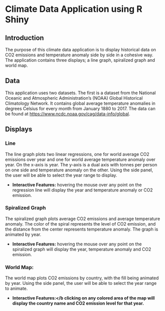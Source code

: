 # Climate Data Application using R Shiny

## Introduction
The purpose of this climate data application is to display historical data on CO2 emissions and temperature anomaly side by side in a cohesive way. The application contains three displays; a line graph, spiralized graph and world map.

## Data
This application uses two datasets. The first is a dataset from the National Oceanic and Atmospheric Administration’s (NOAA) Global Historical Climatology Network. It contains global average temperature anomalies in degrees Celsius for every month from January 1880 to 2017. The data can be found at https://www.ncdc.noaa.gov/cag/data-info/global.

## Displays
### Line
The line graph plots two linear regressions, one for world average CO2 emissions over year and one for world average temperature anomaly over year. On the x-axis is year. The y-axis is a dual axis with tonnes per person on one side and temperature anomaly on the other. Using the side panel, the user will be able to select the year range to display.
* <b>Interactive Features:</b> hovering the mouse over any point on the regression line will display the year and temperature anomaly or CO2 emission.

### Spiralized Graph
The spiralized graph plots average CO2 emissions and average temperature anomaly. The color of the spiral represents the level of CO2 emission, and the distance from the center represents temperature anomaly. The graph is animated by year. 
* <b>Interactive Features:</b> hovering the mouse over any point on the spiralized graph will 
display the year, temperature anomaly and CO2 emission.

### World Map:
The world map plots CO2 emissions by country, with the fill being animated by year. Using the side panel, the user will be able to select the year range to animate.
* <b> Interactive Features:</b clicking on any colored area of the map will display the country name and CO2 emission level for that year.

